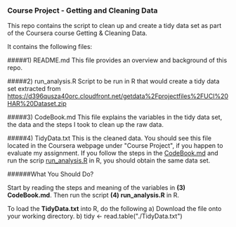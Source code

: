 ### Course Project - Getting and Cleaning Data
This repo contains the script to clean up and create a tidy data set as part of the Coursera course Getting &amp; Cleaning Data.


It contains the following files:

#####1) README.md
This file provides an overview and background of this repo.

#####2) run_analysis.R 
Script to be run in R that would create a tidy data set extracted from https://d396qusza40orc.cloudfront.net/getdata%2Fprojectfiles%2FUCI%20HAR%20Dataset.zip

#####3) CodeBook.md
This file explains the variables in the tidy data set, the data and the steps I took to clean up the raw data.

#####4) TidyData.txt
This is the cleaned data. You should see this file located in the Coursera webpage under "Course Project", if you happen to evaluate my assignment. If you follow the steps in the <u>CodeBook.md</u> and run the scrip <u>run_analysis.R</u> in R, you should obtain the same data set.


######What You Should Do?
<p>Start by reading the steps and meaning of the variables in <b>(3) CodeBook.md</b>. Then run the script <b>(4) run_analysis.R</b> in R. </p>

To load the <b>TidyData.txt</b> into R, do the following
a) Download the file onto your working directory.
b) tidy <- read.table("./TidyData.txt")
